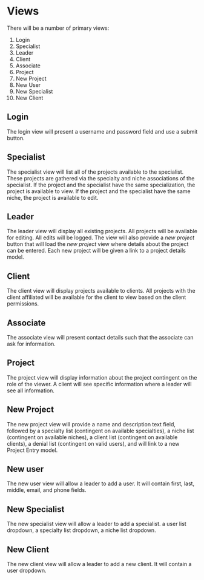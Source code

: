 # Views

There will be a number of primary views:

1. Login
2. Specialist
3. Leader
4. Client
5. Associate
6. Project
7. New Project
8. New User
8. New Specialist
9. New Client

## Login

The login view will present a username and password field and use a submit button.

## Specialist

The specialist view will list all of the projects available to the specialist. These projects are gathered via the specialty and niche associations of the specialist. If the project and the specialist have the same specialization, the project is available to view. If the project and the specialist have the same niche, the project is available to edit.

## Leader

The leader view will display all existing projects. All projects will be available for editing. All edits will be logged. The view will also provide a _new project_ button that will load the _new project_ view where details about the project can be entered. Each new project will be given a link to a project details model.

## Client

The client view will display projects available to clients. All projects with the client affiliated will be available for the client to view based on the client permissions.

## Associate

The associate view will present contact details such that the associate can ask for information.

## Project

The project view will display information about the project contingent on the role of the viewer. A client will see specific information where a leader will see all information.

## New Project

The new project view will provide a name and description text field, followed by a specialty list (contingent on available specialties), a niche list (contingent on available niches), a client list (contingent on available clients), a denial list (contingent on valid users), and will link to a new Project Entry model.

## New user

The new user view will allow a leader to add a user. It will contain first, last, middle, email, and phone fields.

## New Specialist

The new specialist view will allow a leader to add a specialist. a user list dropdown, a specialty list dropdown, a niche list dropdown.

## New Client

The new client view will allow a leader to add a new client. It will contain a user dropdown.
